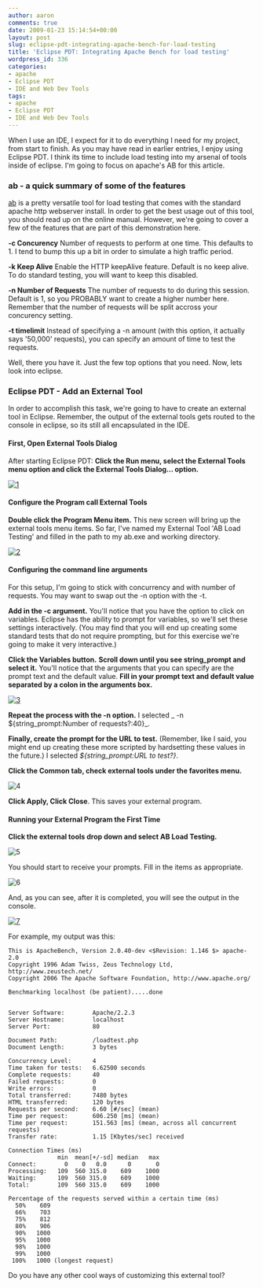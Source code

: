 ```yaml
---
author: aaron
comments: true
date: 2009-01-23 15:14:54+00:00
layout: post
slug: eclipse-pdt-integrating-apache-bench-for-load-testing
title: 'Eclipse PDT: Integrating Apache Bench for load testing'
wordpress_id: 336
categories:
- apache
- Eclipse PDT
- IDE and Web Dev Tools
tags:
- apache
- Eclipse PDT
- IDE and Web Dev Tools
---
```


When I use an IDE, I expect for it to do everything I need for my project, from start to finish.  As you may have read in earlier entries, I enjoy using Eclipse PDT.  I think its time to include load testing into my arsenal of tools inside of eclipse.  I'm going to focus on apache's AB for this article.

<!-- more -->



### ab - a quick summary of some of the features



[ab](http://httpd.apache.org/docs/2.0/programs/ab.html) is a pretty versatile tool for load testing that comes with the standard apache http webserver install.  In order to get the best usage out of this tool, you should read up on the online manual.  However, we're going to cover a few of the features that are part of this demonstration here.

**-c  Concurency**
Number of requests to perform at one time.  This defaults to 1.  I tend to bump this up a bit in order to simulate a high traffic period.

**-k  Keep Alive**
Enable the HTTP keepAlive feature.  Default is no keep alive.  To do standard testing, you will want to keep this disabled.

**-n  Number of Requests**
The number of requests to do during this session.  Default is 1, so you PROBABLY want to create a higher number here.  Remember that the number of requests will be split accross your concurency setting.

**-t timelimit**
Instead of specifying a -n amount (with this option, it actually says '50,000' requests), you can specify an amount of time to test the requests.

Well, there you have it.  Just the few top options that you need.  Now, lets look into eclipse.



### Eclipse PDT - Add an External Tool


In order to accomplish this task, we're going to have to create an external tool in Eclipse.  Remember, the output of the external tools gets routed to the console in eclipse, so its still all encapsulated in the IDE.



#### First, Open External Tools Dialog


After starting Eclipse PDT:
**Click the Run menu, select the External Tools menu option and click the External Tools Dialog... option.**

[![1](http://aaronsaray.com/blog/wp-content/uploads/2009/01/1-150x118.jpg)](http://aaronsaray.com/blog/wp-content/uploads/2009/01/1.jpg)



#### Configure the Program call External Tools


**Double click the Program Menu item.**
This new screen will bring up the external tools menu items.  So far, I've named my External Tool 'AB Load Testing' and filled in the path to my ab.exe and working directory.

[![2](http://aaronsaray.com/blog/wp-content/uploads/2009/01/2-300x240.jpg)](http://aaronsaray.com/blog/wp-content/uploads/2009/01/2.jpg)



#### Configuring the command line arguments


For this setup, I'm going to stick with concurrency and with number of requests.  You may want to swap out the -n option with the -t.

**Add in the -c argument.**
You'll notice that you have the option to click on variables.  Eclipse has the ability to prompt for variables, so we'll set these settings interactively.  (You may find that you will end up creating some standard tests that do not require prompting, but for this exercise we're going to make it very interactive.)

**Click the Variables button.**
**Scroll down until you see string_prompt and select it.**  You'll notice that the arguments that you can specify are the prompt text and the default value.  **Fill in your prompt text and default value separated by a colon in the arguments box.**

[![3](http://aaronsaray.com/blog/wp-content/uploads/2009/01/3-140x150.jpg)](http://aaronsaray.com/blog/wp-content/uploads/2009/01/3.jpg)

**Repeat the process with the -n option.**  I selected _ -n ${string_prompt:Number of requests?:40}_.

**Finally, create the prompt for the URL to test.** (Remember, like I said, you might end up creating these more scripted by hardsetting these values in the future.)  I selected _${string_prompt:URL to test?}_.

**Click the Common tab, check external tools under the favorites menu.**

![4](http://aaronsaray.com/blog/wp-content/uploads/2009/01/4.jpg)

**Click Apply, Click Close**.  This saves your external program.



#### Running your External Program the First Time



**Click the external tools drop down and select AB Load Testing.**

![5](http://aaronsaray.com/blog/wp-content/uploads/2009/01/5.jpg)

You should start to receive your prompts.  Fill in the items as appropriate.

![6](http://aaronsaray.com/blog/wp-content/uploads/2009/01/6.jpg)

And, as you can see, after it is completed, you will see the output in the console.

[![7](http://aaronsaray.com/blog/wp-content/uploads/2009/01/7-300x77.jpg)](http://aaronsaray.com/blog/wp-content/uploads/2009/01/7.jpg)

For example, my output was this:

    
    
    This is ApacheBench, Version 2.0.40-dev <$Revision: 1.146 $> apache-2.0
    Copyright 1996 Adam Twiss, Zeus Technology Ltd, http://www.zeustech.net/
    Copyright 2006 The Apache Software Foundation, http://www.apache.org/
    
    Benchmarking localhost (be patient).....done
    
    
    Server Software:        Apache/2.2.3
    Server Hostname:        localhost
    Server Port:            80
    
    Document Path:          /loadtest.php
    Document Length:        3 bytes
    
    Concurrency Level:      4
    Time taken for tests:   6.62500 seconds
    Complete requests:      40
    Failed requests:        0
    Write errors:           0
    Total transferred:      7480 bytes
    HTML transferred:       120 bytes
    Requests per second:    6.60 [#/sec] (mean)
    Time per request:       606.250 [ms] (mean)
    Time per request:       151.563 [ms] (mean, across all concurrent requests)
    Transfer rate:          1.15 [Kbytes/sec] received
    
    Connection Times (ms)
                  min  mean[+/-sd] median   max
    Connect:        0    0   0.0      0       0
    Processing:   109  560 315.0    609    1000
    Waiting:      109  560 315.0    609    1000
    Total:        109  560 315.0    609    1000
    
    Percentage of the requests served within a certain time (ms)
      50%    609
      66%    703
      75%    812
      80%    906
      90%   1000
      95%   1000
      98%   1000
      99%   1000
     100%   1000 (longest request)
    



Do you have any other cool ways of customizing this external tool?
